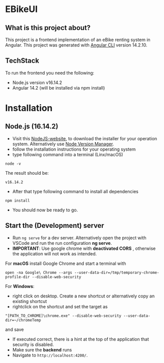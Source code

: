# EBikeUI

## What is this project about?
This project is a frontend implementation of an eBike renting system in Angular.
This project was generated with [Angular CLI](https://github.com/angular/angular-cli) version 14.2.10.

## TechStack
To run the frontend you need the following:

- Node.js version v16.14.2
- Angular 14.2 (will be installed via npm install)

# Installation

## Node.js (16.14.2)
* Visit this [NodeJS-website](https://nodejs.org/download/release/v16.4.2/), to download the installer for your operation system. Alternatively use [Node Version Manager](https://github.com/nvm-sh/nvm).
* follow the installation instructions for your operating system
* type following command into a terminal (Linx/macOS)
```
node -v
```
The result should be:
```
v16.14.2
```
* After that type following command to install all dependencies
```
npm install
```
* You should now be ready to go.

## Start the (Development) server
* Run `ng serve` for a dev server. Alternatively open the project with VSCode and run the run configuration **ng serve**.
* **IMPORTANT**: Use google chrome with **deactivated CORS** , otherwise the application will not work as intended. 

For **macOS** install Google Chrome and start a terminal with
```
open -na Google\ Chrome --args --user-data-dir=/tmp/temporary-chrome-profile-dir --disable-web-security
```
For **Windows**:
- right click on desktop. Create a new shortcut or alternatively copy an existing shortcut
- rightclick on the shortcut and set the target as 
```
"[PATH_TO_CHROME]\chrome.exe" --disable-web-security --user-data-dir=~/chromeTemp
``` 
and save

* If executed correct, there is a hint at the top of the application that security is disabled.
* Make sure the **backend** runs
* Navigate to `http://localhost:4200/`.
